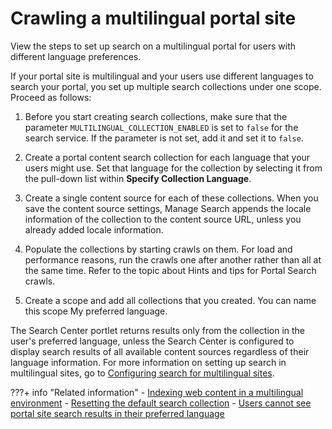 # Crawling a multilingual portal site

View the steps to set up search on a multilingual portal for users with different language preferences.

If your portal site is multilingual and your users use different languages to search your portal, you set up multiple search collections under one scope. Proceed as follows:

1.  Before you start creating search collections, make sure that the parameter `MULTILINGUAL_COLLECTION_ENABLED` is set to `false` for the search service. If the parameter is not set, add it and set it to `false`.

2.  Create a portal content search collection for each language that your users might use. Set that language for the collection by selecting it from the pull-down list within **Specify Collection Language**.

3.  Create a single content source for each of these collections. When you save the content source settings, Manage Search appends the locale information of the collection to the content source URL, unless you already added locale information.

4.  Populate the collections by starting crawls on them. For load and performance reasons, run the crawls one after another rather than all at the same time. Refer to the topic about Hints and tips for Portal Search crawls.

5.  Create a scope and add all collections that you created. You can name this scope My preferred language.


The Search Center portlet returns results only from the collection in the user's preferred language, unless the Search Center is configured to display search results of all available content sources regardless of their language information. For more information on setting up search in multilingual sites, go to [Configuring search for multilingual sites](../language_region_support/config_search_multi.md).


???+ info "Related information"
    - [Indexing web content in a multilingual environment](../../search/indexing_webcontent/wcm_dev_search_portal_multi.md)
    - [Resetting the default search collection](../portal_search/administer_portal_search/searching_crawling_portal_sites/srtcrtprtlstecllc.md)
    - [Users cannot see portal site search results in their preferred language](../portal_search/hint_tips/srrhinttips_no_lang.md)

